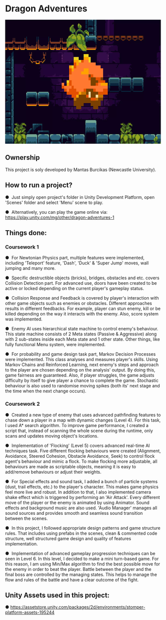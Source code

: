 # Dragon Adventures
<p align="left">
  <img src="/cover.png" height="400" />
</p>

## Ownership
This project is soly developed by Mantas Burcikas (Newcastle University).

## How to run a project?
●&nbsp; Just simply open project's folder in Unity Development Platform, open 'Scenes' folder and select 'Menu' scene to play.

●&nbsp; Alternatively, you can play the game online via: https://play.unity.com/mg/other/dragon-adventures-1

## Things done:

### Coursework 1
●&nbsp; For Newtonian Physics part, multiple features were implemented, including 'Teleport' feature, 'Dash', 'Duck' & 'Super Jump' moves, wall jumping and many more.

●&nbsp; Specific destructible objects (bricks), bridges, obstacles and etc. covers Collision Detection part. For advanced use, doors have been created to be active or locked depending on the current player's gameplay status.

●&nbsp; Collision Response and Feedback is covered by player's interaction with other game objects such as enemies or obstacles. Different approaches results in different feedbacks. For example, player can stun enemy, kill or be killed depending on the way it interacts with the enemy. Also, score system was implemented.

●&nbsp; Enemy AI uses hierarchical state machine to control enemy's behaviour. This state machine consists of 2 Meta states (Passive & Aggressive) along with 2 sub-states inside each Meta state and 1 other state. Other things, like fully functional Menu system, were implemented.

●&nbsp; For probability and game design task part, Markov Decision Processes were implemented. This class analyses and measures player's skills. Using Markov Chains and Reinforced Learning, next enemy's steps and approach to the player are chosen depending on the analysis' output. By doing this, game fairness are guaranteed. Also, if player struggles, the game adjusts difficulty by itself to give player a chance to complete the game. Stochastic behaviour is also used to randomise moving spikes (both its' next stage and the time when the next change occurs).

### Coursework 2
●&nbsp; Created a new type of enemy that uses advanced pathfinding features to chase down a player in a map with dynamic changes (Level 4). For this task, I used A* search algorithm. To improve game performance, I created a script that, instead of scanning the whole scene during the runtime, only scans and updates moving object's locations.

●&nbsp; Implementation of 'Flocking' (Level 5) covers advanced real-time AI techniques task. Five different flocking behaviours were created (Alignment, Avoidance, Steered Cohesion, Obstacle Avoidance, Seek) to control flock agent's behaviour and mimic a flock. To make flocking more adjustable, all behaviours are made as scriptable objects, meaning it is easy to add/remove behaviours or adjust their weights.

●&nbsp; For Special effects and sound task, I added a bunch of particle systems (dust, trail effects, etc.) to the player's character. This makes game physics feel more live and robust. In addition to that, I also implemented camera shake effect which is triggered by performing an 'Air Attack'. Every different move of the player or the enemy is animated by using Animator. Sound effects and background music are also used. 'Audio Manager' manages all sound sources and provides smooth and seamless sound transition between the scenes.

●&nbsp; In this project, I followed appropriate design patterns and game structure rules. That includes using prefabs in the scenes, clean & commented code structure, well structured game design and quality of features implementation.

●&nbsp; Implementation of advanced gameplay progression techniques can be seen in Level 6. In this level, I decided to make a mini turn-based game. For this reason, I am using Min/Max algorithm to find the best possible move for the enemy in order to beat the player. Battle between the player and the final boss are controlled by the managing states. This helps to manage the flow and rules of the battle and have a clear outcome of the fight.

## Unity Assets used in this project:</h2>
● https://assetstore.unity.com/packages/2d/environments/stomper-platform-assets-195244
